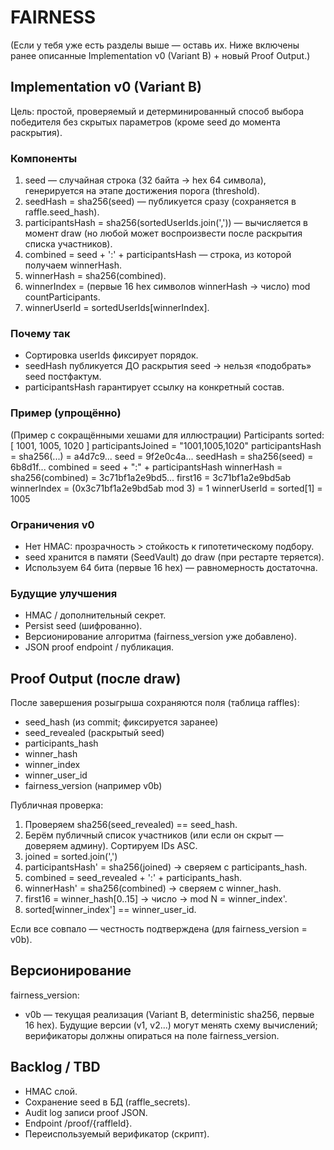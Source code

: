 # FAIRNESS

(Если у тебя уже есть разделы выше — оставь их. Ниже включены ранее описанные Implementation v0 (Variant B) + новый Proof Output.)

## Implementation v0 (Variant B)

Цель: простой, проверяемый и детерминированный способ выбора победителя без скрытых параметров (кроме seed до момента раскрытия).

### Компоненты

1. seed — случайная строка (32 байта → hex 64 символа), генерируется на этапе достижения порога (threshold).
2. seedHash = sha256(seed) — публикуется сразу (сохраняется в raffle.seed_hash).
3. participantsHash = sha256(sortedUserIds.join(',')) — вычисляется в момент draw (но любой может воспроизвести после раскрытия списка участников).
4. combined = seed + ':' + participantsHash — строка, из которой получаем winnerHash.
5. winnerHash = sha256(combined).
6. winnerIndex = (первые 16 hex символов winnerHash -> число) mod countParticipants.
7. winnerUserId = sortedUserIds[winnerIndex].

### Почему так
- Сортировка userIds фиксирует порядок.
- seedHash публикуется ДО раскрытия seed → нельзя «подобрать» seed постфактум.
- participantsHash гарантирует ссылку на конкретный состав.

### Пример (упрощённо)
(Пример с сокращёнными хешами для иллюстрации)
Participants sorted: [ 1001, 1005, 1020 ]
participantsJoined = "1001,1005,1020"
participantsHash = sha256(...) = a4d7c9...
seed = 9f2e0c4a...
seedHash = sha256(seed) = 6b8d1f...
combined = seed + ":" + participantsHash
winnerHash = sha256(combined) = 3c71bf1a2e9bd5...
first16 = 3c71bf1a2e9bd5ab
winnerIndex = (0x3c71bf1a2e9bd5ab mod 3) = 1
winnerUserId = sorted[1] = 1005

### Ограничения v0
- Нет HMAC: прозрачность > стойкость к гипотетическому подбору.
- seed хранится в памяти (SeedVault) до draw (при рестарте теряется).
- Используем 64 бита (первые 16 hex) — равномерность достаточна.

### Будущие улучшения
- HMAC / дополнительный секрет.
- Persist seed (шифрованно).
- Версионирование алгоритма (fairness_version уже добавлено).
- JSON proof endpoint / публикация.

## Proof Output (после draw)

После завершения розыгрыша сохраняются поля (таблица raffles):
- seed_hash (из commit; фиксируется заранее)
- seed_revealed (раскрытый seed)
- participants_hash
- winner_hash
- winner_index
- winner_user_id
- fairness_version (например v0b)

Публичная проверка:
1. Проверяем sha256(seed_revealed) == seed_hash.
2. Берём публичный список участников (или если он скрыт — доверяем админу). Сортируем IDs ASC.
3. joined = sorted.join(',')
4. participantsHash' = sha256(joined) → сверяем с participants_hash.
5. combined = seed_revealed + ':' + participants_hash.
6. winnerHash' = sha256(combined) → сверяем с winner_hash.
7. first16 = winner_hash[0..15] → число → mod N = winner_index'.
8. sorted[winner_index'] == winner_user_id.

Если все совпало — честность подтверждена (для fairness_version = v0b).

## Версионирование
fairness_version:
- v0b — текущая реализация (Variant B, deterministic sha256, первые 16 hex).
Будущие версии (v1, v2...) могут менять схему вычислений; верификаторы должны опираться на поле fairness_version.

## Backlog / TBD
- HMAC слой.
- Сохранение seed в БД (raffle_secrets).
- Audit log записи proof JSON.
- Endpoint /proof/{raffleId}.
- Переиспользуемый верификатор (скрипт).
